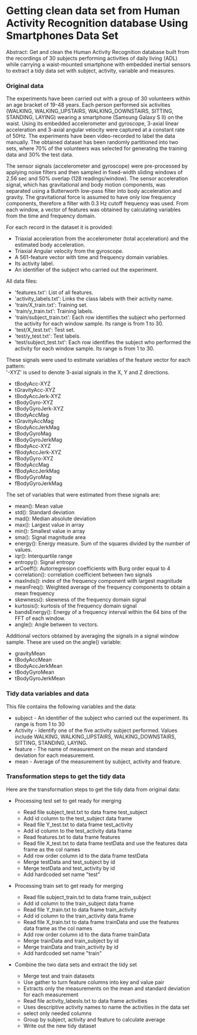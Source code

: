 Getting clean data set from Human Activity Recognition database Using Smartphones Data Set 
========================================================

Abstract: Get and clean the Human Activity Recognition database built from the recordings of 30 subjects performing activities of daily living (ADL) while carrying a waist-mounted smartphone with embedded inertial sensors to extract a tidy data set with subject, activity, variable and measures. 


### Original data
The experiments have been carried out with a group of 30 volunteers within an age bracket of 19-48 years. Each person performed six activities (WALKING, WALKING_UPSTAIRS, WALKING_DOWNSTAIRS, SITTING, STANDING, LAYING) wearing a smartphone (Samsung Galaxy S II) on the waist. Using its embedded accelerometer and gyroscope, 3-axial linear acceleration and 3-axial angular velocity were captured at a constant rate of 50Hz. The experiments have been video-recorded to label the data manually. The obtained dataset has been randomly partitioned into two sets, where 70% of the volunteers was selected for generating the training data and 30% the test data. 

The sensor signals (accelerometer and gyroscope) were pre-processed by applying noise filters and then sampled in fixed-width sliding windows of 2.56 sec and 50% overlap (128 readings/window). The sensor acceleration signal, which has gravitational and body motion components, was separated using a Butterworth low-pass filter into body acceleration and gravity. The gravitational force is assumed to have only low frequency components, therefore a filter with 0.3 Hz cutoff frequency was used. From each window, a vector of features was obtained by calculating variables from the time and frequency domain. 

For each record in the dataset it is provided:
- Triaxial acceleration from the accelerometer (total acceleration) and the estimated body acceleration.
- Triaxial Angular velocity from the gyroscope.
- A 561-feature vector with time and frequency domain variables.
- Its activity label.
- An identifier of the subject who carried out the experiment.

All data files: 
- 'features.txt': List of all features.
- 'activity_labels.txt': Links the class labels with their activity name.
- 'train/X_train.txt': Training set.
- 'train/y_train.txt': Training labels.
- 'train/subject_train.txt': Each row identifies the subject who performed the activity for each window sample. Its range is from 1 to 30.
- 'test/X_test.txt': Test set.
- 'test/y_test.txt': Test labels.
- 'test/subject_test.txt': Each row identifies the subject who performed the activity for each window sample. Its range is from 1 to 30.

These signals were used to estimate variables of the feature vector for each pattern:  
'-XYZ' is used to denote 3-axial signals in the X, Y and Z directions.

* tBodyAcc-XYZ
* tGravityAcc-XYZ
* tBodyAccJerk-XYZ
* tBodyGyro-XYZ
* tBodyGyroJerk-XYZ
* tBodyAccMag
* tGravityAccMag
* tBodyAccJerkMag
* tBodyGyroMag
* tBodyGyroJerkMag
* fBodyAcc-XYZ
* fBodyAccJerk-XYZ
* fBodyGyro-XYZ
* fBodyAccMag
* fBodyAccJerkMag
* fBodyGyroMag
* fBodyGyroJerkMag

The set of variables that were estimated from these signals are: 

* mean(): Mean value
* std(): Standard deviation
* mad(): Median absolute deviation 
* max(): Largest value in array
* min(): Smallest value in array
* sma(): Signal magnitude area
* energy(): Energy measure. Sum of the squares divided by the number of values. 
* iqr(): Interquartile range 
* entropy(): Signal entropy
* arCoeff(): Autorregresion coefficients with Burg order equal to 4
* correlation(): correlation coefficient between two signals
* maxInds(): index of the frequency component with largest magnitude
* meanFreq(): Weighted average of the frequency components to obtain a mean frequency
* skewness(): skewness of the frequency domain signal 
* kurtosis(): kurtosis of the frequency domain signal 
* bandsEnergy(): Energy of a frequency interval within the 64 bins of the FFT of each window.
* angle(): Angle between to vectors.

Additional vectors obtained by averaging the signals in a signal window sample. These are used on the angle() variable:

* gravityMean
* tBodyAccMean
* tBodyAccJerkMean
* tBodyGyroMean
* tBodyGyroJerkMean

### Tidy data variables and data
This file contains the following variables and the data:
* subject - An identifier of the subject who carried out the experiment. Its range is from 1 to 30
* Activity - Identify one of the five activity subject performed. Values include WALKING, WALKING_UPSTAIRS, WALKING_DOWNSTAIRS, SITTING, STANDING, LAYING. 
* feature - The name of measurement on the mean and standard deviation for each measurement.
* mean - Average of the measurement by subject, activity and feature. 

### Transformation steps to get the tidy data
Here are the transformation steps to get the tidy data from original data:
* Processing test set to get ready for merging
  * Read file subject_test.txt to data frame test_subject
  * Add id column to the test_subject data frame
  * Read file Y_test.txt to data frame test_activity
  * Add id column to the test_activity data frame
  * Read features.txt to data frame features 
  * Read file X_test.txt to data frame testData and use the features data frame as the col names
  * Add row order column id to the data frame testData
  * Merge testData and test_subject by id
  * Merge testData and test_activity by id
  * Add hardcoded set name "test"

* Processing train set to get ready for merging
  * Read file subject_train.txt to data frame train_subject
  * Add id column to the train_subject data frame
  * Read file Y_train.txt to data frame train_activity
  * Add id column to the train_activity data frame
  * Read file X_train.txt to data frame trainData and use the features data frame as the col names
  * Add row order column id to the data frame trainData
  * Merge trainData and train_subject by id
  * Merge trainData and train_activity by id
  * Add hardcoded set name "train"

* Combine the two data sets and extract the tidy set
  * Merge test and train datasets
  * Use gather to turn feature columns into key and value pair
  * Extracts only the measurements on the mean and standard deviation for each measurement
  * Read file activity_labesls.txt to data frame activities
  * Uses descriptive activity names to name the activities in the data set
  * select only needed columns 
  * Group by subject, activity and feature to calculate average
  * Write out the new tidy dataset




